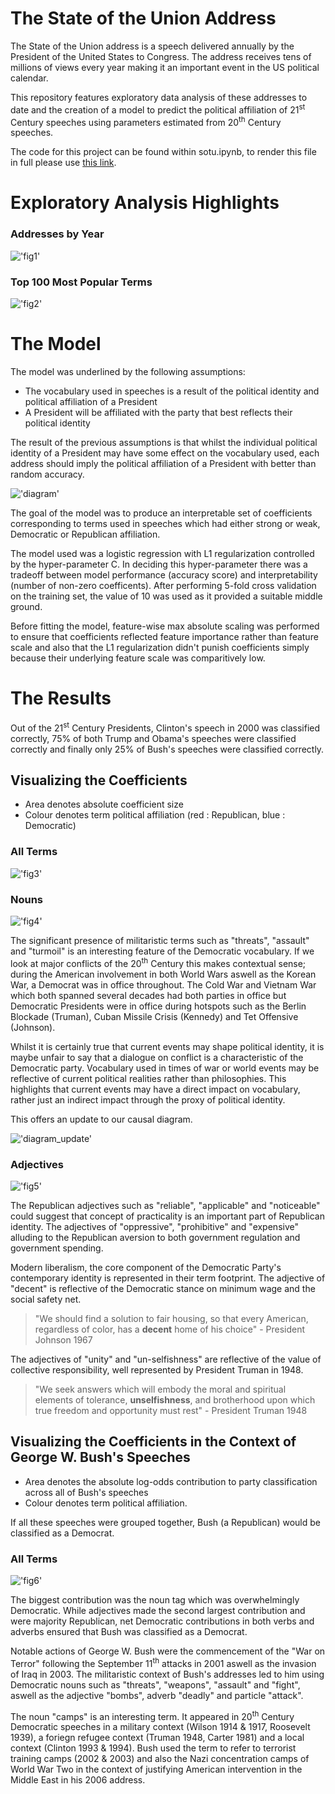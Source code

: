 # The State of the Union Address

The State of the Union address is a speech delivered annually by the President of the United States to Congress. The address receives tens of millions of views every year making it an important event in the US political calendar.

This repository features exploratory data analysis of these addresses to date and the creation of a model to predict the political affiliation of 21<sup>st</sup> Century speeches using parameters estimated from 20<sup>th</sup> Century speeches.

The code for this project can be found within sotu.ipynb, to render this file in full please use [this link](https://nbviewer.jupyter.org/github/bthreadz/State-of-the-Union-Address/blob/master/sotu.ipynb).

# Exploratory Analysis Highlights

### Addresses by Year

!['fig1'](assets/year.png)

### Top 100 Most Popular Terms

!['fig2'](assets/100.png)

# The Model

The model was underlined by the following assumptions: 
* The vocabulary used in speeches is a result of the political identity and political affiliation of a President
* A President will be affiliated with the party that best reflects their political identity

The result of the previous assumptions is that whilst the individual political identity of a President may have some effect on the vocabulary used, each address should imply the political affiliation of a President with better than random accuracy.

!['diagram'](assets/diagram.png)

The goal of the model was to produce an interpretable set of coefficients corresponding to terms used in speeches which had either strong or weak, Democratic or Republican affiliation.

The model used was a logistic regression with L1 regularization controlled by the hyper-parameter C. In deciding this hyper-parameter there was a tradeoff between model performance (accuracy score) and interpretability (number of non-zero coefficents). After performing 5-fold cross validation on the training set, the value of 10 was used as it provided a suitable middle ground. 

Before fitting the model, feature-wise max absolute scaling was performed to ensure that coefficients reflected feature importance rather than feature scale and also that the L1 regularization didn't punish coefficients simply because their underlying feature scale was comparitively low.

# The Results

Out of the 21<sup>st</sup> Century Presidents, Clinton's speech in 2000 was classified correctly, 75% of both Trump and Obama's speeches were classified correctly and finally only 25% of Bush's speeches were classified correctly.

## Visualizing the Coefficients

* Area denotes absolute coefficient size
* Colour denotes term political affiliation (red : Republican, blue : Democratic)

### All Terms

!['fig3'](assets/all_coef.png)

### Nouns

!['fig4'](assets/noun_coef.png)

The significant presence of militaristic terms such as "threats", "assault" and "turmoil" is an interesting feature of the Democratic vocabulary. If we look at major conflicts of the 20<sup>th</sup> Century this makes contextual sense; during the American involvement in both World Wars aswell as the Korean War, a Democrat was in office throughout. The Cold War and Vietnam War which both spanned several decades had both parties in office but Democratic Presidents were in office during hotspots such as the Berlin Blockade (Truman), Cuban Missile Crisis (Kennedy) and Tet Offensive (Johnson).

Whilst it is certainly true that current events may shape political identity, it is maybe unfair to say that a dialogue on conflict is a characteristic of the Democratic party. Vocabulary used in times of war or world events may be reflective of current political realities rather than philosophies. This highlights that current events may have a direct impact on vocabulary, rather just an indirect impact through the proxy of political identity.

This offers an update to our causal diagram.

!['diagram_update'](assets/diagram_update.png)

### Adjectives

!['fig5'](assets/adj_coef.png)

The Republican adjectives such as "reliable", "applicable" and "noticeable" could suggest that concept of practicality is an important part of Republican identity. The adjectives of "oppressive", "prohibitive" and "expensive" alluding to the Republican aversion to both government regulation and government spending.

Modern liberalism, the core component of the Democratic Party's contemporary identity is represented in their term footprint. The adjective of "decent" is reflective of the Democratic stance on minimum wage and the social safety net.

> "We should find a solution to fair housing, so that every American, regardless of color, has a **decent** home of his choice" - President Johnson 1967

The adjectives of "unity" and "un-selfishness" are reflective of the value of collective responsibility, well represented by President Truman in 1948.

>"We seek answers which will embody the moral and spiritual elements of tolerance, **unselfishness**, and brotherhood upon which true freedom and opportunity must rest" - President Truman 1948

## Visualizing the Coefficients in the Context of George W. Bush's Speeches

* Area denotes the absolute log-odds contribution to party classification across all of Bush's speeches
* Colour denotes term political affiliation. 

If all these speeches were grouped together, Bush  (a Republican) would be classified as a Democrat.

### All Terms

!['fig6'](assets/all_bush.png)

The biggest contribution was the noun tag which was overwhelmingly Democratic. While adjectives made the second largest contribution and were majority Republican, net Democratic contributions in both verbs and adverbs ensured that Bush was classified as a Democrat. 

Notable actions of George W. Bush were the commencement of the "War on Terror" following the September 11<sup>th</sup> attacks in 2001 aswell as the invasion of Iraq in 2003. The militaristic context of Bush's addresses led to him using Democratic nouns such as "threats", "weapons", "assault" and "fight", aswell as the adjective "bombs", adverb "deadly" and particle "attack".

The noun "camps" is an interesting term. It appeared in 20<sup>th</sup> Century Democratic speeches in a military context (Wilson 1914 & 1917, Roosevelt 1939), a foriegn refugee context (Truman 1948, Carter 1981) and a local context (Clinton 1993 & 1994). Bush used the term to refer to terrorist training camps (2002 & 2003) and also the Nazi concentration camps of World War Two in the context of justifying American intervention in the Middle East in his 2006 address.
